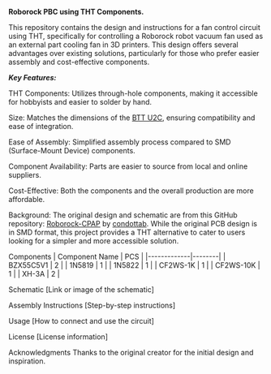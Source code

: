 **Roborock PBC using THT Components.**

This repository contains the design and instructions for a fan control circuit using THT, specifically for controlling a Roborock robot vacuum fan used as an external part cooling fan in 3D printers. This design offers several advantages over existing solutions, particularly for those who prefer easier assembly and cost-effective components.

_**Key Features:**_

THT Components: Utilizes through-hole components, making it accessible for hobbyists and easier to solder by hand.

Size: Matches the dimensions of the [BTT U2C](https://github.com/bigtreetech/U2C), ensuring compatibility and ease of integration.


Ease of Assembly: Simplified assembly process compared to SMD (Surface-Mount Device) components.

Component Availability: Parts are easier to source from local and online suppliers.

Cost-Effective: Both the components and the overall production are more affordable.

Background:
The original design and schematic are from this GitHub repository: [Roborock-CPAP](https://github.com/condottab/Roborock-CPAP) by [condottab](https://github.com/condottab). While the original PCB design is in SMD format, this project provides a THT alternative to cater to users looking for a simpler and more accessible solution.

Components
| Component Name | PCS |
|-------------|--------|
| BZX55C5V1   | 2      |
| 1N5819      | 1      |
| 1N5822      | 1      |
| CF2WS-1K    | 1      |
| CF2WS-10K   | 1      |
| XH-3A       | 2      |

Schematic
[Link or image of the schematic]

Assembly Instructions
[Step-by-step instructions]

Usage
[How to connect and use the circuit]

License
[License information]

Acknowledgments
Thanks to the original creator for the initial design and inspiration.
